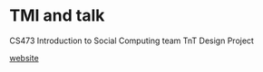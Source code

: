 # TMI and talk

CS473 Introduction to Social Computing team TnT Design Project

[website](http://tmintalk-client.s3-website.ap-northeast-2.amazonaws.com/)